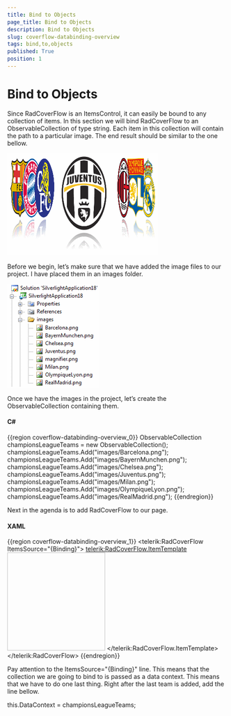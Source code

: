 ```yaml
---
title: Bind to Objects
page_title: Bind to Objects
description: Bind to Objects
slug: coverflow-databinding-overview
tags: bind,to,objects
published: True
position: 1
---
```


# Bind to Objects

Since RadCoverFlow is an ItemsControl, it can easily be bound to any collection of items. In this section we will bind RadCoverFlow to an ObservableCollection of type string. Each item in this collection will contain the path to a particular image. The end result should be similar to the one bellow.

![](images/RadCoverFlow_Databinding1.gif)
 
Before we begin, let’s make sure that we have added the image files to our project. I have placed them in an images folder.

![](images/RadCoverFlow_Databinding2.gif)

Once we have the images in the project, let’s create the ObservableCollection containing them.

#### __C#__

{{region coverflow-databinding-overview_0}}
	ObservableCollection<string> championsLeagueTeams = new ObservableCollection<string>();
	championsLeagueTeams.Add("images/Barcelona.png");
	championsLeagueTeams.Add("images/BayernMunchen.png");
	championsLeagueTeams.Add("images/Chelsea.png");
	championsLeagueTeams.Add("images/Juventus.png");
	championsLeagueTeams.Add("images/Milan.png");
	championsLeagueTeams.Add("images/OlympiqueLyon.png");
	championsLeagueTeams.Add("images/RealMadrid.png");
{{endregion}}

Next in the agenda is to add RadCoverFlow to our page.

#### __XAML__

{{region coverflow-databinding-overview_1}}
	<telerik:RadCoverFlow ItemsSource="{Binding}">
		<telerik:RadCoverFlow.ItemTemplate>
			<DataTemplate>
				<Image Source="{Binding}" Width="225" Height="225" Stretch="Uniform" telerik:RadCoverFlow.EnableLoadNotification="True" />
			</DataTemplate>
		</telerik:RadCoverFlow.ItemTemplate>
	</telerik:RadCoverFlow>
{{endregion}}

Pay attention to the ItemsSource="{Binding}" line. This means that the collection we are going to bind to is passed as a data context. This means that we have to do one last thing. Right after the last team is added, add the line bellow.

this.DataContext = championsLeagueTeams;
